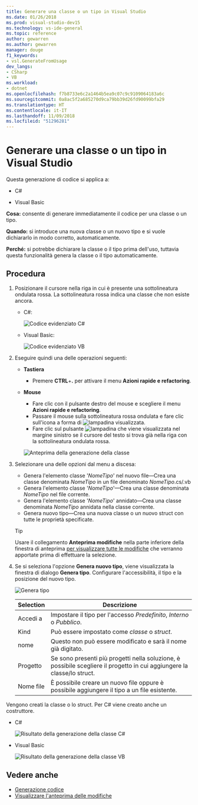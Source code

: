 ```yaml
---
title: Generare una classe o un tipo in Visual Studio
ms.date: 01/26/2018
ms.prod: visual-studio-dev15
ms.technology: vs-ide-general
ms.topic: reference
author: gewarren
ms.author: gewarren
manager: douge
f1_keywords:
- vsl.GenerateFromUsage
dev_langs:
- CSharp
- VB
ms.workload:
- dotnet
ms.openlocfilehash: f7b8733e6c2a1464b5ea9c07c9c9109064183a6c
ms.sourcegitcommit: 0a8ac5f2a685270d9ca79bb39d26fd90099bfa29
ms.translationtype: HT
ms.contentlocale: it-IT
ms.lasthandoff: 11/09/2018
ms.locfileid: "51296281"
---
```

# <a name="generate-a-class-or-type-in-visual-studio"></a>Generare una classe o un tipo in Visual Studio

Questa generazione di codice si applica a:

- C#

- Visual Basic

**Cosa:** consente di generare immediatamente il codice per una classe o un tipo.

**Quando:** si introduce una nuova classe o un nuovo tipo e si vuole dichiararlo in modo corretto, automaticamente.

**Perché:** si potrebbe dichiarare la classe o il tipo prima dell'uso, tuttavia questa funzionalità genera la classe o il tipo automaticamente.

## <a name="how-to"></a>Procedura

1. Posizionare il cursore nella riga in cui è presente una sottolineatura ondulata rossa. La sottolineatura rossa indica una classe che non esiste ancora.

   - C#:

       ![Codice evidenziato C#](media/class-highlight-cs.png)

   - Visual Basic:

       ![Codice evidenziato VB](media/class-highlight-vb.png)

2. Eseguire quindi una delle operazioni seguenti:

   - **Tastiera**
      - Premere **CTRL**+**.** per attivare il menu **Azioni rapide e refactoring**.
   - **Mouse**
      - Fare clic con il pulsante destro del mouse e scegliere il menu **Azioni rapide e refactoring**.
      - Passare il mouse sulla sottolineatura rossa ondulata e fare clic sull'icona a forma di ![lampadina](media/bulb-cs.png) visualizzata.
      - Fare clic sul pulsante ![lampadina](media/bulb-cs.png) che viene visualizzata nel margine sinistro se il cursore del testo si trova già nella riga con la sottolineatura ondulata rossa.

      ![Anteprima della generazione della classe](media/class-preview-cs.png)

3. Selezionare una delle opzioni dal menu a discesa:

   - Genera l'elemento classe '*NomeTipo*' nel nuovo file&mdash;Crea una classe denominata *NomeTipo* in un file denominato *NomeTipo*.cs/.vb
   - Genera l'elemento classe '*NomeTipo*'&mdash;Crea una classe denominata *NomeTipo* nel file corrente.
   - Genera l'elemento classe '*NomeTipo*' annidato&mdash;Crea una classe denominata *NomeTipo* annidata nella classe corrente.
   - Genera nuovo tipo&mdash;Crea una nuova classe o un nuovo struct con tutte le proprietà specificate.

   > [!TIP]
   > Usare il collegamento **Anteprima modifiche** nella parte inferiore della finestra di anteprima [per visualizzare tutte le modifiche](../../ide/preview-changes.md) che verranno apportate prima di effettuare la selezione.

4. Se si seleziona l'opzione **Genera nuovo tipo**, viene visualizzata la finestra di dialogo **Genera tipo**. Configurare l'accessibilità, il tipo e la posizione del nuovo tipo.

   ![Genera tipo](media/class-newtype-cs.png)

   Selection | Descrizione
   --- | ---
   Accedi a | Impostare il tipo per l'accesso *Predefinito*, *Interno* o *Pubblico*.
   Kind | Può essere impostato come *classe* o *struct*.
   nome | Questo non può essere modificato e sarà il nome già digitato.
   Progetto | Se sono presenti più progetti nella soluzione, è possibile scegliere il progetto in cui aggiungere la classe/lo struct.
   Nome file | È possibile creare un nuovo file oppure è possibile aggiungere il tipo a un file esistente.

Vengono creati la classe o lo struct. Per C# viene creato anche un costruttore.

- C#

   ![Risultato della generazione della classe C#](media/class-result-cs.png)

- Visual Basic

   ![Risultato della generazione della classe VB](media/class-result-vb.png)

## <a name="see-also"></a>Vedere anche

- [Generazione codice](../code-generation-in-visual-studio.md)
- [Visualizzare l'anteprima delle modifiche](../../ide/preview-changes.md)
